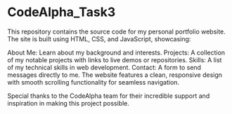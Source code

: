 # CodeAlpha_Task3
This repository contains the source code for my personal portfolio website. The site is built using HTML, CSS, and JavaScript, showcasing:

About Me: Learn about my background and interests.
Projects: A collection of my notable projects with links to live demos or repositories.
Skills: A list of my technical skills in web development.
Contact: A form to send messages directly to me.
The website features a clean, responsive design with smooth scrolling functionality for seamless navigation.

Special thanks to the CodeAlpha team for their incredible support and inspiration in making this project possible. 

